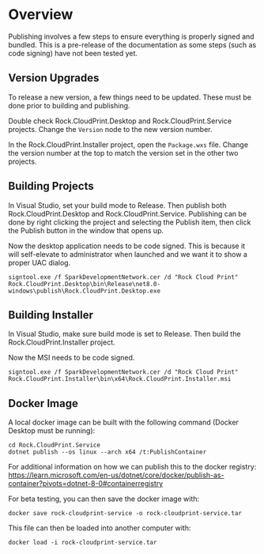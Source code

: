 # Overview

Publishing involves a few steps to ensure everything is properly signed and bundled.
This is a pre-release of the documentation as some steps (such as code signing) have not been tested yet.

## Version Upgrades

To release a new version, a few things need to be updated.
These must be done prior to building and publishing.

Double check Rock.CloudPrint.Desktop and Rock.CloudPrint.Service projects.
Change the `Version` node to the new version number.

In the Rock.CloudPrint.Installer project, open the `Package.wxs` file.
Change the version number at the top to match the version set in the other two projects.

## Building Projects

In Visual Studio, set your build mode to Release.
Then publish both Rock.CloudPrint.Desktop and Rock.CloudPrint.Service.
Publishing can be done by right clicking the project and selecting the Publish item, then click the Publish button in the window that opens up.

Now the desktop application needs to be code signed.
This is because it will self-elevate to administrator when launched and we want it to show a proper UAC dialog.

```
signtool.exe /f SparkDevelopmentNetwork.cer /d "Rock Cloud Print" Rock.CloudPrint.Desktop\bin\Release\net8.0-windows\publish\Rock.CloudPrint.Desktop.exe
```

## Building Installer

In Visual Studio, make sure build mode is set to Release.
Then build the Rock.CloudPrint.Installer project.

Now the MSI needs to be code signed.

```
signtool.exe /f SparkDevelopmentNetwork.cer /d "Rock Cloud Print" Rock.CloudPrint.Installer\bin\x64\Rock.CloudPrint.Installer.msi
```

## Docker Image

A local docker image can be built with the following command (Docker Desktop must be running):

```
cd Rock.CloudPrint.Service
dotnet publish --os linux --arch x64 /t:PublishContainer
```

For additional information on how we can publish this to the docker registry: https://learn.microsoft.com/en-us/dotnet/core/docker/publish-as-container?pivots=dotnet-8-0#containerregistry

For beta testing, you can then save the docker image with:

```
docker save rock-cloudprint-service -o rock-cloudprint-service.tar
```

This file can then be loaded into another computer with:

```
docker load -i rock-cloudprint-service.tar
```
